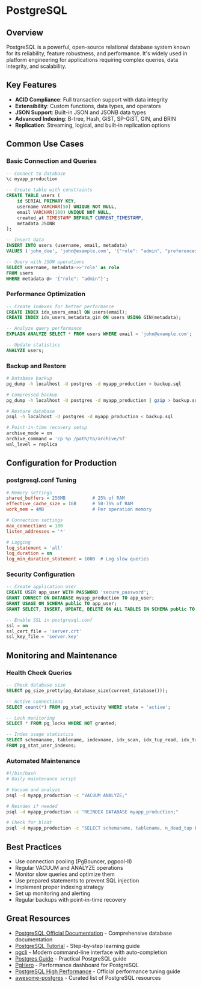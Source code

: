 # PostgreSQL

## Overview

PostgreSQL is a powerful, open-source relational database system known for its reliability, feature robustness, and performance. It's widely used in platform engineering for applications requiring complex queries, data integrity, and scalability.

## Key Features

- **ACID Compliance**: Full transaction support with data integrity
- **Extensibility**: Custom functions, data types, and operators
- **JSON Support**: Built-in JSON and JSONB data types
- **Advanced Indexing**: B-tree, Hash, GiST, SP-GiST, GIN, and BRIN
- **Replication**: Streaming, logical, and built-in replication options

## Common Use Cases

### Basic Connection and Queries
```sql
-- Connect to database
\c myapp_production

-- Create table with constraints
CREATE TABLE users (
    id SERIAL PRIMARY KEY,
    username VARCHAR(50) UNIQUE NOT NULL,
    email VARCHAR(100) UNIQUE NOT NULL,
    created_at TIMESTAMP DEFAULT CURRENT_TIMESTAMP,
    metadata JSONB
);

-- Insert data
INSERT INTO users (username, email, metadata) 
VALUES ('john_doe', 'john@example.com', '{"role": "admin", "preferences": {"theme": "dark"}}');

-- Query with JSON operations
SELECT username, metadata->>'role' as role 
FROM users 
WHERE metadata @> '{"role": "admin"}';
```

### Performance Optimization
```sql
-- Create indexes for better performance
CREATE INDEX idx_users_email ON users(email);
CREATE INDEX idx_users_metadata_gin ON users USING GIN(metadata);

-- Analyze query performance
EXPLAIN ANALYZE SELECT * FROM users WHERE email = 'john@example.com';

-- Update statistics
ANALYZE users;
```

### Backup and Restore
```bash
# Database backup
pg_dump -h localhost -U postgres -d myapp_production > backup.sql

# Compressed backup
pg_dump -h localhost -U postgres -d myapp_production | gzip > backup.sql.gz

# Restore database
psql -h localhost -U postgres -d myapp_production < backup.sql

# Point-in-time recovery setup
archive_mode = on
archive_command = 'cp %p /path/to/archive/%f'
wal_level = replica
```

## Configuration for Production

### postgresql.conf Tuning
```ini
# Memory settings
shared_buffers = 256MB          # 25% of RAM
effective_cache_size = 1GB      # 50-75% of RAM
work_mem = 4MB                  # Per operation memory

# Connection settings
max_connections = 100
listen_addresses = '*'

# Logging
log_statement = 'all'
log_duration = on
log_min_duration_statement = 1000  # Log slow queries
```

### Security Configuration
```sql
-- Create application user
CREATE USER app_user WITH PASSWORD 'secure_password';
GRANT CONNECT ON DATABASE myapp_production TO app_user;
GRANT USAGE ON SCHEMA public TO app_user;
GRANT SELECT, INSERT, UPDATE, DELETE ON ALL TABLES IN SCHEMA public TO app_user;

-- Enable SSL in postgresql.conf
ssl = on
ssl_cert_file = 'server.crt'
ssl_key_file = 'server.key'
```

## Monitoring and Maintenance

### Health Check Queries
```sql
-- Check database size
SELECT pg_size_pretty(pg_database_size(current_database()));

-- Active connections
SELECT count(*) FROM pg_stat_activity WHERE state = 'active';

-- Lock monitoring
SELECT * FROM pg_locks WHERE NOT granted;

-- Index usage statistics
SELECT schemaname, tablename, indexname, idx_scan, idx_tup_read, idx_tup_fetch 
FROM pg_stat_user_indexes;
```

### Automated Maintenance
```bash
#!/bin/bash
# Daily maintenance script

# Vacuum and analyze
psql -d myapp_production -c "VACUUM ANALYZE;"

# Reindex if needed
psql -d myapp_production -c "REINDEX DATABASE myapp_production;"

# Check for bloat
psql -d myapp_production -c "SELECT schemaname, tablename, n_dead_tup FROM pg_stat_user_tables WHERE n_dead_tup > 1000;"
```

## Best Practices

- Use connection pooling (PgBouncer, pgpool-II)
- Regular VACUUM and ANALYZE operations
- Monitor slow queries and optimize them
- Use prepared statements to prevent SQL injection
- Implement proper indexing strategy
- Set up monitoring and alerting
- Regular backups with point-in-time recovery

## Great Resources

- [PostgreSQL Official Documentation](https://www.postgresql.org/docs/) - Comprehensive database documentation
- [PostgreSQL Tutorial](https://www.postgresqltutorial.com/) - Step-by-step learning guide
- [pgcli](https://www.pgcli.com/) - Modern command-line interface with auto-completion
- [Postgres Guide](http://postgresguide.com/) - Practical PostgreSQL guide
- [PgHero](https://github.com/ankane/pghero) - Performance dashboard for PostgreSQL
- [PostgreSQL High Performance](https://www.postgresql.org/docs/current/performance-tips.html) - Official performance tuning guide
- [awesome-postgres](https://github.com/dhamaniasad/awesome-postgres) - Curated list of PostgreSQL resources